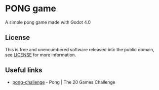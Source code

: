 PONG game
=========

A simple pong game made with Godot 4.0

License
-------

This is free and unencumbered software released into the public domain, see [LICENSE](LICENSE) for more information.

Useful links
------------

* [pong-challenge](https://20_games_challenge.gitlab.io/games/pong/) - Pong | The 20 Games Challenge
